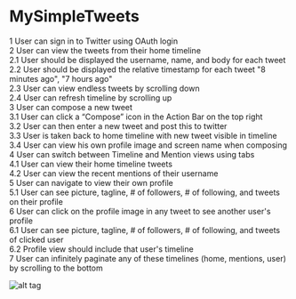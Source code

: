 # MySimpleTweets

1 User can sign in to Twitter using OAuth login <br />
2 User can view the tweets from their home timeline <br />
    2.1 User should be displayed the username, name, and body for each tweet <br />
    2.2 User should be displayed the relative timestamp for each tweet "8 minutes ago", "7 hours ago" <br />
    2.3 User can view endless tweets by scrolling down <br />
    2.4 User can refresh timeline by scrolling up <br />
3 User can compose a new tweet <br />
    3.1 User can click a “Compose” icon in the Action Bar on the top right <br />
    3.2 User can then enter a new tweet and post this to twitter <br />
    3.3 User is taken back to home timeline with new tweet visible in timeline <br />
    3.4 User can view his own profile image and screen name when composing <br />
4 User can switch between Timeline and Mention views using tabs <br />
    4.1 User can view their home timeline tweets <br />
    4.2 User can view the recent mentions of their username <br />
5 User can navigate to view their own profile <br />
    5.1 User can see picture, tagline, # of followers, # of following, and tweets on their profile <br />
6 User can click on the profile image in any tweet to see another user's profile <br />
    6.1 User can see picture, tagline, # of followers, # of following, and tweets of clicked user <br />
    6.2 Profile view should include that user's timeline <br />
7 User can infinitely paginate any of these timelines (home, mentions, user) by scrolling to the bottom <br />

![alt tag](https://github.com/suki-yangzz/MySimpleTweets/blob/master/suki-yangzz_TweetClientV2.gif)
